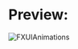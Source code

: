 # Preview:

![FXUIAnimations](https://user-images.githubusercontent.com/22970240/143770376-032928df-ff99-44db-b4dc-54dd55ade6d6.gif)
